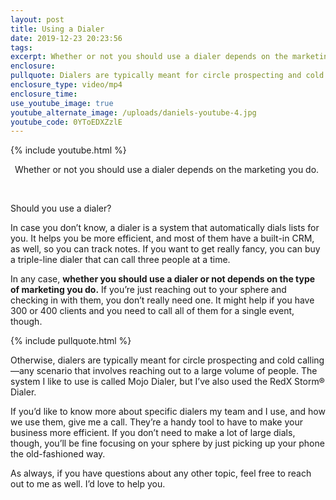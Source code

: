```yaml
---
layout: post
title: Using a Dialer
date: 2019-12-23 20:23:56
tags:
excerpt: Whether or not you should use a dialer depends on the marketing you do.
enclosure:
pullquote: Dialers are typically meant for circle prospecting and cold calling.
enclosure_type: video/mp4
enclosure_time:
use_youtube_image: true
youtube_alternate_image: /uploads/daniels-youtube-4.jpg
youtube_code: 0YToEDXZzlE
---
```


{% include youtube.html %}

<center>Whether or not you should use a dialer depends on the marketing you do.&nbsp;</center>

&nbsp;

Should you use a dialer?&nbsp;

In case you don’t know, a dialer is a system that automatically dials lists for you. It helps you be more efficient, and most of them have a built-in CRM, as well, so you can track notes. If you want to get really fancy, you can buy a triple-line dialer that can call three people at a time.&nbsp;

In any case, **whether you should use a dialer or not depends on the type of marketing you do.** If you’re just reaching out to your sphere and checking in with them, you don’t really need one. It might help if you have 300 or 400 clients and you need to call all of them for a single event, though.&nbsp;

{% include pullquote.html %}

Otherwise, dialers are typically meant for circle prospecting and cold calling—any scenario that involves reaching out to a large volume of people. The system I like to use is called Mojo Dialer, but I’ve also used the RedX Storm&reg; Dialer.

If you’d like to know more about specific dialers my team and I use, and how we use them, give me a call. They’re a handy tool to have to make your business more efficient. If you don’t need to make a lot of large dials, though, you’ll be fine focusing on your sphere by just picking up your phone the old-fashioned way.&nbsp;

As always, if you have questions about any other topic, feel free to reach out to me as well. I’d love to help you.&nbsp;